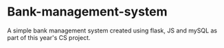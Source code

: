 # Bank-management-system
A simple bank management system created using flask, JS and mySQL as part of this year's CS project.
